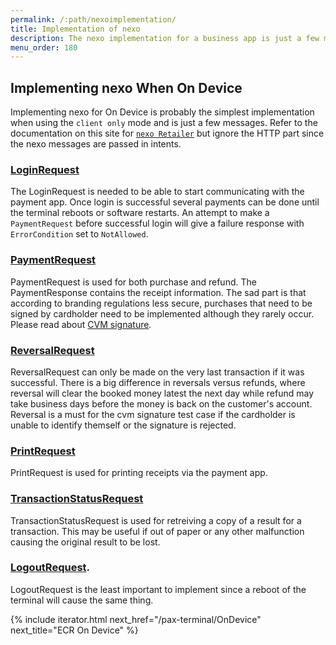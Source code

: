 ```yaml
---
permalink: /:path/nexoimplementation/
title: Implementation of nexo
description: The nexo implementation for a business app is just a few messages.
menu_order: 180
---
```


## Implementing nexo When On Device

Implementing nexo for On Device is probably the simplest implementation when using the `client only` mode and is just a few messages. Refer to the documentation on this site for [`nexo Retailer`][nexoretailer] but ignore the HTTP part since the nexo messages are passed in intents.

### [LoginRequest][login]

The LoginRequest is needed to be able to start communicating with the payment app. Once login is successful several payments can be done until the terminal reboots or software restarts. An attempt to make a `PaymentRequest` before successful login will give a failure response with `ErrorCondition` set to `NotAllowed`.

### [PaymentRequest][payment]

PaymentRequest is used for both purchase and refund. The PaymentResponse contains the receipt information.
The sad part is that according to branding regulations less secure, purchases that need to be signed by cardholder need to be implemented although they rarely occur. Please read about [CVM signature][cvmsign].

### [ReversalRequest][reversal]

ReversalRequest can only be made on the very last transaction if it was successful. There is a big difference in reversals versus refunds, where reversal will clear the booked money latest the next day while refund may take business days before the money is back on the customer's account. Reversal is a must for the cvm signature test case if the cardholder is unable to identify themself or the signature is rejected.

### [PrintRequest][print]

PrintRequest is used for printing receipts via the payment app.

### [TransactionStatusRequest][transactionstatus]

TransactionStatusRequest is used for retreiving a copy of a result for a transaction. This may be useful if out of paper or any other malfunction causing the original result to be lost.

### [LogoutRequest][logout].

LogoutRequest is the least important to implement since a reboot of the terminal will cause the same thing.

{% include iterator.html next_href="/pax-terminal/OnDevice" next_title="ECR On Device" %}

[login]: /pax-terminal/Nexo-Retailer/Quick-guide/first-message
[payment]: /pax-terminal/Nexo-Retailer/Quick-guide/make-payment
[reversal]: /pax-terminal/Nexo-Retailer/Quick-guide/reversal
[print]: /pax-terminal/Nexo-Retailer/use-a920-printer
[transactionstatus]: /pax-terminal/Nexo-Retailer/Quick-guide/transactionstatus
[logout]: /pax-terminal/Nexo-Retailer/Quick-guide/logout
[nexoretailer]: /pax-terminal/Nexo-Retailer
[cvmsign]: /pax-terminal/Nexo-Retailer/Quick-guide/payment-response/#for-cvm-method-signature-client-only-mode
